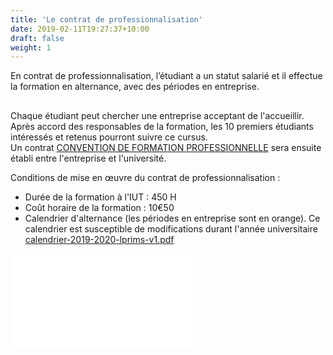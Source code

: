 ```yaml
---
title: 'Le contrat de professionnalisation'
date: 2019-02-11T19:27:37+10:00
draft: false
weight: 1
---
```


En contrat de professionnalisation, l’étudiant a un statut salarié et il effectue la formation en alternance, avec des périodes en entreprise.  

## 
 

Chaque étudiant peut chercher une entreprise acceptant de l'accueillir.  
Après accord des responsables de la formation, les 10 premiers étudiants intéressés et retenus pourront suivre ce cursus.  
Un contrat [CONVENTION DE FORMATION PROFESSIONNELLE](/lib/exe/fetch.php?media=convention.doc "convention.doc (67.5 KB)") sera ensuite établi entre l'entreprise et l'université.  

Conditions de mise en œuvre du contrat de professionnalisation :  
- Durée de la formation à l'IUT : 450 H  
- Coût horaire de la formation : 10€50  
- Calendrier d'alternance (les périodes en entreprise sont en orange). Ce calendrier est susceptible de modifications durant l'année universitaire  
[calendrier-2019-2020-lprims-v1.pdf](/lib/exe/fetch.php?media=calendrier-2019-2020-lprims-v1.pdf "calendrier-2019-2020-lprims-v1.pdf (69.2 KB)")

[![](/lib/exe/fetch.php?w=750&tok=1cba23&media=calendrier-2020.png)](/lib/exe/detail.php?id=start&media=calendrier-2020.png "calendrier-2020.png")

 